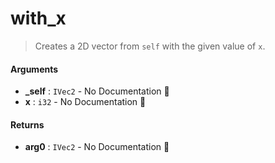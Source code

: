 # with\_x

>  Creates a 2D vector from `self` with the given value of `x`.

#### Arguments

- **\_self** : `IVec2` \- No Documentation 🚧
- **x** : `i32` \- No Documentation 🚧

#### Returns

- **arg0** : `IVec2` \- No Documentation 🚧